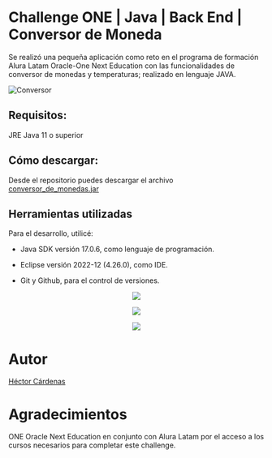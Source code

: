 <h1 align:"center"> Challenge ONE | Java | Back End | Conversor de Moneda </h1>


Se realizó una pequeña aplicación como reto en el programa de formación Alura Latam Oracle-One Next Education con las funcionalidades de conversor de monedas y temperaturas; realizado en lenguaje JAVA.


![Conversor](https://user-images.githubusercontent.com/122754085/233480729-44d75347-4c55-4208-8a56-69883f203dda.gif)


## Requisitos:
JRE Java 11 o superior


## Cómo descargar:

Desde el repositorio puedes descargar el archivo [conversor_de_monedas.jar](https://github.com/tecdasystem/Conversor/raw/main/Conversor/conversor_de_moneda.jar)


## Herramientas utilizadas

Para el desarrollo, utilicé:

- Java SDK versión 17.0.6, como lenguaje de programación.

- Eclipse versión 2022-12 (4.26.0), como IDE.

- Git y Github, para el control de versiones.

<p align="center">
<img src="https://user-images.githubusercontent.com/122754085/233482640-6af08397-be82-458a-bb77-1c896102b5a0.png">
</p>

<p align="center">
<img src="https://user-images.githubusercontent.com/122754085/233507244-9da8274e-b646-44b4-bc17-41fe6a3acce6.png">
</p>

<p align="center">
<img src="https://user-images.githubusercontent.com/122754085/233507520-f915e302-0778-4d86-ad5a-a26899e1c122.png">
</p>


# Autor

[Héctor Cárdenas](https://github.com/tecdasystem)


# Agradecimientos

ONE Oracle Next Education en conjunto con Alura Latam por el acceso a los cursos necesarios para completar este challenge.

